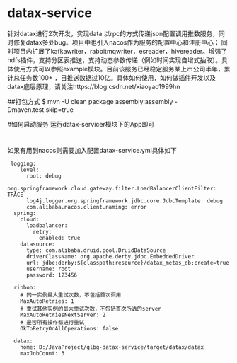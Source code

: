 # datax-service
针对datax进行2次开发，实现data 以rpc的方式传递json配置调用推数服务，同时修复datax多处bug。项目中也引入nacos作为服务的配置中心和注册中心； 同时项目内扩展了kafkawriter，rabbitmqwriter，esreader，hivereader。增强了hdfs插件，支持分区表推送，支持动态参数传递（例如时间实现自增式抽取）。具体使用方式可以参照example模块。目前该服务已经稳定服务某上市公司半年，累计总任务数100+ ，日推送数据过10亿。具体如何使用，如何做插件开发以及datax底层原理，请关注https://blog.csdn.net/xiaoyao1999hn

##打包方式
    $ mvn -U clean package assembly:assembly -Dmaven.test.skip=true
    
#如何启动服务
    运行datax-servicer模块下的App即可

#
如果有用到nacos则需要加入配置datax-service.yml具体如下

     logging:
        level:
          root: debug
          org.springframework.cloud.gateway.filter.LoadBalancerClientFilter: TRACE
          log4j.logger.org.springframework.jdbc.core.JdbcTemplate: debug
          com.alibaba.nacos.client.naming: error
      spring:
        cloud:
          loadbalancer:
            retry:
              enabled: true
        datasource:
          type: com.alibaba.druid.pool.DruidDataSource
          driverClassName: org.apache.derby.jdbc.EmbeddedDriver
          url: jdbc:derby:${classpath:resource}/datax_metas_db;create=true
          username: root
          password: 123456
      
      ribbon:
        # 同一实例最大重试次数，不包括首次调用
        MaxAutoRetries: 1
        # 重试其他实例的最大重试次数，不包括首次所选的server
        MaxAutoRetriesNextServer: 2
        # 是否所有操作都进行重试
        OkToRetryOnAllOperations: false
      
      datax:
        home: D:/JavaProject/glbg-datax-service/target/datax/datax
        maxJobCount: 3 